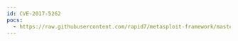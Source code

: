 ```yaml
---
id: CVE-2017-5262
pocs:
  - https://raw.githubusercontent.com/rapid7/metasploit-framework/master/modules/auxiliary/scanner/snmp/cnpilot_r_snmp_loot.rb
---
```

